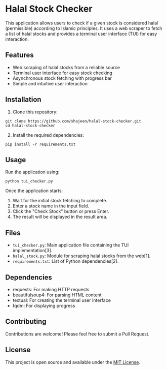 # Halal Stock Checker

This application allows users to check if a given stock is considered halal (permissible) according to Islamic principles. It uses a web scraper to fetch a list of halal stocks and provides a terminal user interface (TUI) for easy interaction.

## Features

- Web scraping of halal stocks from a reliable source
- Terminal user interface for easy stock checking
- Asynchronous stock fetching with progress bar
- Simple and intuitive user interaction

## Installation

1. Clone this repository:
```
git clone https://github.com/shajeen/halal-stock-checker.git
cd halal-stock-checker
```


2. Install the required dependencies:
```
pip install -r requirements.txt
```

## Usage
Run the application using:
```
python tui_checker.py
```


Once the application starts:

1. Wait for the initial stock fetching to complete.
2. Enter a stock name in the input field.
3. Click the "Check Stock" button or press Enter.
4. The result will be displayed in the result area.

## Files

- `tui_checker.py`: Main application file containing the TUI implementation[3].
- `halal_stock.py`: Module for scraping halal stocks from the web[1].
- `requirements.txt`: List of Python dependencies[2].

## Dependencies

- requests: For making HTTP requests
- beautifulsoup4: For parsing HTML content
- textual: For creating the terminal user interface
- tqdm: For displaying progress 

## Contributing

Contributions are welcome! Please feel free to submit a Pull Request.

## License

This project is open source and available under the [MIT License](LICENSE).
